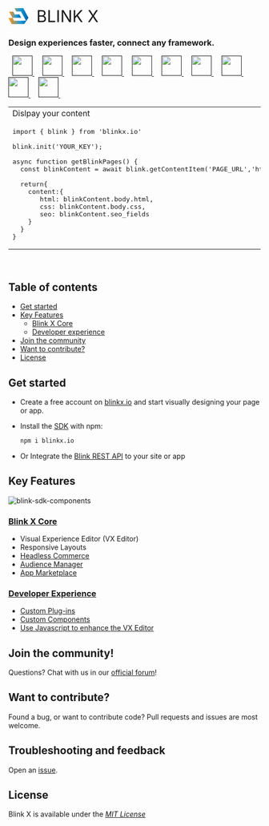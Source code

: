 <br />
<p style="display:flex; align-items:center; gap:1rem;">
  <svg width="40" height="40" viewBox="0 0 317 253" fill="none" xmlns="http://www.w3.org/2000/svg" id="igj83"><path d="M250.949 251.595L52.4687 252.855L0.258789 155.335L64.0588 154.935L88.7488 199.735L277.589 198.545L198.739 53.6647L125.729 54.1248L96.0889 1.45471L234.269 0.574707L316.909 152.045L250.949 251.595Z" fill="url(#paint0_linear_34_9)"></path><path d="M75.8489 54.8647L100.759 100.745L173.329 99.4247L201.509 153.205L64.0588 154.935L10.5488 55.2748L75.8489 54.8647Z" fill="url(#paint1_linear_34_9)"></path><defs><linearGradient id="paint0_linear_34_9" x1="0.0209912" y1="127.714" x2="316.675" y2="125.725" gradientUnits="userSpaceOnUse"><stop stop-color="#FF931E"></stop><stop offset="0.05" stop-color="#F59325"></stop><stop offset="0.14" stop-color="#DC943A"></stop><stop offset="0.25" stop-color="#B2965C"></stop><stop offset="0.39" stop-color="#78988C"></stop><stop offset="0.53" stop-color="#309BC7"></stop><stop offset="0.57" stop-color="#1E9CD7"></stop><stop offset="0.87" stop-color="#0075BE"></stop><stop offset="0.99" stop-color="#005B97"></stop></linearGradient><linearGradient id="paint1_linear_34_9" x1="10.8008" y1="105.366" x2="201.137" y2="104.17" gradientUnits="userSpaceOnUse"><stop stop-color="#FF931E"></stop><stop offset="0.05" stop-color="#F59325"></stop><stop offset="0.14" stop-color="#DC943A"></stop><stop offset="0.25" stop-color="#B2965C"></stop><stop offset="0.39" stop-color="#78988C"></stop><stop offset="0.53" stop-color="#309BC7"></stop><stop offset="0.57" stop-color="#1E9CD7"></stop><stop offset="0.87" stop-color="#0075BE"></stop><stop offset="0.99" stop-color="#005B97"></stop></linearGradient></defs></svg>
  <span style="font-size:2rem">BLINK X</span>
</p>

<h3>
  Design experiences faster, connect any framework.
</h3>

<p valign="middle">
  &nbsp; <a title="REST API" target="_blank" href="">
    <img width="40" src="https://user-images.githubusercontent.com/4421818/141838376-8c3dcbe4-2b93-4b22-8f7a-1db5ebb60cdd.png" />
  </a>&nbsp;
  &nbsp; <a title="GraphQL"  target="_blank" href="">
    <img width="40" src="https://user-images.githubusercontent.com/4421818/141838819-3226672f-f6b2-4a7f-8fb1-6b4c7f366c4b.png" />
  </a>&nbsp;
  &nbsp; <a title="Shopify"  target="_blank" href="">
   <img width="40" src="https://user-images.githubusercontent.com/4421818/141838939-4ca882e7-dba5-494a-9d98-f13f483c1618.png" />
  </a>&nbsp;
  &nbsp; <a title="React"  target="_blank" href="">
  <img width="40" src="https://user-images.githubusercontent.com/4421818/141839049-83662e52-16c0-421b-910d-207a05c59381.png" />
  </a>&nbsp;
  &nbsp; <a title="Next.js"  target="_blank" href="">
  <img width="40" src="https://user-images.githubusercontent.com/4421818/141839129-f3100226-9685-4e7a-9503-3980c8ffd0d6.png" />
  </a>&nbsp;
  &nbsp; <a title="Gatsby"  target="_blank" href="">
  <img width="40" src="https://user-images.githubusercontent.com/4421818/141839408-2e25a1cb-0f5b-47ff-956a-b4898f0e0c16.png" />
  </a>&nbsp;
  &nbsp; <a title="Vue"  target="_blank" href="">
  <img width="40" src="https://user-images.githubusercontent.com/4421818/141839472-cb06ffc9-6754-49ab-9171-29e7b828048c.png" />
  </a>&nbsp;
  &nbsp; <a title="Nuxt"  target="_blank" href="">
  <img width="40" src="https://user-images.githubusercontent.com/4421818/141839532-4d5d197b-b839-4810-9c3b-b267d4225527.png" />
  </a>&nbsp;
  &nbsp; <a title="Svelte"  target="_blank" href="">
  <img width="40" src="https://user-images.githubusercontent.com/4421818/141840831-79882ca7-6046-4b9a-8cbd-886aef764c98.png" />
  </a>&nbsp;
  &nbsp; <a title="Webcomponents"  target="_blank" href="">
    <img width="40" src="https://user-images.githubusercontent.com/4421818/141839603-271c5e79-2bbb-40eb-a9d9-5c282e781c41.png" />
  </a>&nbsp;
</p>

<table style="width:100%;">
<tr>
<td>Dislpay your content</td>
</tr>
<tr>
    
<td width="100%">
<pre lang="tsx">
import { blink } from 'blinkx.io'
&nbsp; 
blink.init('YOUR_KEY');
&nbsp; 
async function getBlinkPages() {
&nbsp;&nbsp;const blinkContent = await blink.getContentItem('PAGE_URL','html');
&nbsp;
&nbsp;&nbsp;return{
&nbsp;&nbsp;&nbsp;&nbsp;content:{
&nbsp;&nbsp;&nbsp;&nbsp;&nbsp;&nbsp;&nbsp;html: blinkContent.body.html,
&nbsp;&nbsp;&nbsp;&nbsp;&nbsp;&nbsp;&nbsp;css: blinkContent.body.css,
&nbsp;&nbsp;&nbsp;&nbsp;&nbsp;&nbsp;&nbsp;seo: blinkContent.seo_fields
&nbsp;&nbsp;&nbsp;&nbsp;}
&nbsp;&nbsp;}
}
</pre>
</tr>
</table>
<br />

## Table of contents

- [Get started](#get-started)
- [Key Features](#key-features)
  - [Blink X Core](#blink-x-core)
  - [Developer experience](#developer-experience)
- [Join the community](#join-the-community)
- [Want to contribute?](#want-to-contribute)
- [License](#license)

## Get started

- Create a free account on [blinkx.io](https://blinkx.io/signup) and start visually designing your page or app.

- Install the [SDK](https://www.npmjs.com/package/blinkx.io) with npm:

    ```bash
    npm i blinkx.io
    ```

- Or Integrate the [Blink REST API](https://blinkx.io/api-browser) to your site or app

## Key Features

![blink-sdk-components](https://user-images.githubusercontent.com/4421818/141836560-655a5f40-a1d3-498e-adec-1a2b2ad7a446.png)

### [Blink X Core](https://blinkx.io)

- Visual Experience Editor (VX Editor)
- Responsive Layouts
- [Headless Commerce](https://blinkx.io/coming-soon)
- [Audience Manager](https://blinkx.io/coming-soon)
- [App Marketplace](https://blinkx.io/coming-soon)


### [Developer Experience](https://blinkx.io)

- [Custom Plug-ins](https://blinkx.io/coming-soon)
- [Custom Components](https://blinkx.io/coming-soon)
- [Use Javascript to enhance the VX Editor](https://blinkx.io/coming-soon)

## Join the community!

Questions? Chat with us in our [official forum](https://discord.gg/6rTSFY95)!

## Want to contribute?

Found a bug, or want to contribute code? Pull requests and issues are most welcome.

## Troubleshooting and feedback

Open an [issue](https://github.com/Blinkx-IO/blink/issues).

## License

Blink X is available under the [_MIT License_](https://github.com/Blinkx-IO/blink/blob/main/LICENSE)
